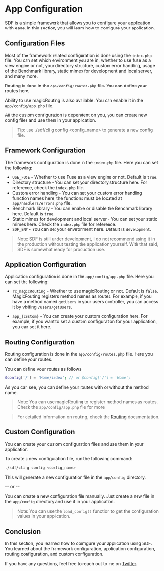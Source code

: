 # App Configuration

SDF is a simple framework that allows you to configure your application with ease. In this section, you will learn how
to configure your application.

## Configuration Files

Most of the framework related configuration is done using the `index.php` file.
You can set which environment you are in, whether to use fuse as a view engine or not,
your directory structure,
custom error handling,
usage of the Benchmark library,
static mimes for development and local server,
and many more.

Routing is done in the `app/config/routes.php` file. You can define your routes here.

Ability to use magicRouting is also available. You can enable it in the `app/config/app.php` file.

All the custom configuration is dependent on you, you can create new config files and use them in your application.

> Tip: use ./sdf/cli g config <config_name> to generate a new config file.

## Framework Configuration

The framework configuration is done in the `index.php` file. Here you can set the following:

- `USE_FUSE` - Whether to use Fuse as a view engine or not. Default is `true`.
- Directory structure - You can set your directory structure here. For reference, check the `index.php` file.
- Custom error handling - You can set your custom error handling function names here, the functions must be located
  at `app/handlers/errors.php` file.
- Benchmark library - You can enable or disable the Benchmark library here. Default is `true`.
- Static mimes for development and local server - You can set your static mimes here. Check the `index.php` file for
  reference.
- `SDF_ENV` - You can set your environment here. Default is `development`.

> Note: SDF is still under development, I do not recommend using it in the production without testing the application
> yourself. With that said, SDF is somewhat ready for production use.

## Application Configuration

Application configuration is done in the `app/config/app.php` file. Here you can set the following:

- `rc_magicRouting` - Whether to use magicRouting or not. Default is `false`.
  MagicRouting registers method names as routes. For example, if you have a method named `getUsers` in your users
  controller,
  you can access it by visiting `/users/getUsers`.

- `app_{custom}` - You can create your custom configuration here. For example, if you want to set a custom configuration
  for your application, you can set it here.

## Routing Configuration

Routing configuration is done in the `app/config/routes.php` file. Here you can define your routes.

You can define your routes as follows:

```php
$config['/'] = 'Home/index'; // or $config['/'] = 'Home';
```

As you can see, you can define your routes with or without the method name.

> Note: You can use magicRouting to register method names as routes. Check the `app/config/app.php` file for more

> For detailed information on routing, check the [Routing](routes.md) documentation.

## Custom Configuration

You can create your custom configuration files and use them in your application.

To create a new configuration file, run the following command:

```bash
./sdf/cli g config <config_name>
```

This will generate a new configuration file in the `app/config` directory.

-- or --

You can create a new configuration file manually. Just create a new file in the `app/config` directory and use it in
your
application.

> Note: You can use the `load_config()` function to get the configuration values in your application.

## Conclusion

In this section, you learned how to configure your application using SDF. You learned about the framework configuration,
application configuration, routing configuration, and custom configuration.

If you have any questions, feel free to reach out to me on [Twitter](https://x.com/devsimsek).
